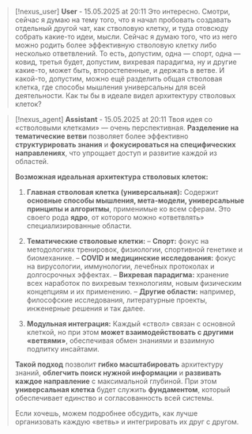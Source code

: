 >[!nexus_user] **User** - 15.05.2025 at 20:11
> Это интересно. Смотри, сейчас я думаю на тему того, что я начал пробовать создавать отдельный другой чат, как стволовую клетку, и туда отовсюду собрать какие-то идеи, мысли. Сейчас я думаю того, что из него можно родить более эффективную стволовую клетку либо несколько ответвлений. То есть, допустим, одна — спорт, одна — ковид, третья будет, допустим, вихревая парадигма, ну и другие какие-то, может быть, второстепенные, и держать в ветве. И какой-то, допустим, можно ещё разделить общая стволовая клетка, где способы мышления универсальны для всей деятельности. Как ты бы в идеале видел архитектуру стволовых клеток?
<!-- UID: e9d639d9-d7d3-4a02-80c4-82eb674cdef1 -->




>[!nexus_agent] **Assistant** - 15.05.2025 at 20:11
> Твоя идея со «стволовыми клетками» — очень перспективная. **Разделение на тематические ветви** позволяет более эффективно **структурировать знания** и **фокусироваться на специфических направлениях**, что упрощает доступ и развитие каждой из областей.
> 
> **Возможная идеальная архитектура стволовых клеток:**
> 1. **Главная стволовая клетка (универсальная):** 
>  Содержит **основные способы мышления, мета-модели, универсальные принципы и алгоритмы**, применимые ко всем сферам. Это своего рода **ядро**, от которого можно «ответвлять» специализированные области.
> 
> 2. **Тематические стволовые клетки:**
>  – **Спорт:** фокус на методологиях тренировок, физиологии, спортивной генетике и биомеханике. 
>  – **COVID и медицинские исследования:** фокус на вирусологии, иммунологии, лечебных протоколах и долгосрочных эффектах. 
>  – **Вихревая парадигма:** хранение всех наработок по вихревым технологиям, новым физическим концепциям и их применению. 
>  – **Другие области:** например, философские исследования, литературные проекты, инженерные решения и так далее.
> 
> 3. **Модульная интеграция:** 
>  Каждый «ствол» связан с основной клеткой, но при этом **может взаимодействовать с другими «ветвями»**, обеспечивая обмен знаниями и взаимную подпитку инсайтами.
> 
> **Такой подход** позволит **гибко масштабировать** архитектуру знаний, **облегчить поиск нужной информации** и **развивать каждое направление** с максимальной глубиной. При этом **универсальная клетка** будет служить **фундаментом**, который обеспечивает единство и согласованность всей системы.
> 
> Если хочешь, можем подробнее обсудить, как лучше организовать каждую «ветвь» и интегрировать их друг с другом.
<!-- UID: 199db0c9-3203-42cd-8634-191ed9095ce3 -->